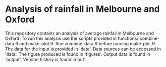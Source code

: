 # Analysis of rainfall in Melbourne and Oxford
This repository contains an analysis of average rainfall in Melbourne and Oxford.
To run this analysis use the scripts provided in functions/ combine-data.R and make-plot.R. Run combine-data.R before running make-plot.R. 
The data for the input is provided in 'data'. Data sources can be accessed in 'data'.
The figure produced is found in 'figures'.
Output data is found in 'output'.
Verison history is found in'out'.

